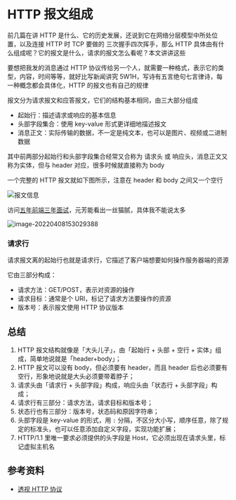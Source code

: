# HTTP 报文组成

前几篇在讲 HTTP 是什么、它的历史发展，还说到它在网络分层模型中所处位置，以及连接 HTTP 时 TCP 要做的 三次握手四次挥手，那么 HTTP 具体由有什么组成呢？它的报文是什么，请求的报文怎么看呢？本文讲讲这些

要想把我发的消息通过 HTTP 协议传给另一个人，就需要一种格式，表示它的类型，内容，时间等等，就好比写新闻讲究 5W1H，写诗有五言绝句七言律诗，每一种概念都会具体化，HTTP 的报文也有自己的规律

报文分为请求报文和应答报文，它们的结构基本相同，由三大部分组成

-   起始行：描述请求或响应的基本信息
-   头部字段集合：使用 key-value 形式更详细地描述报文
-   消息正文：实际传输的数据，不一定是纯文本，也可以是图片、视频或二进制数据

其中前两部分起始行和头部字段集合经常又合称为 请求头 或 响应头，消息正文又称为实体，但与 header 对应，很多时候就直接称为 body

一个完整的 HTTP 报文就如下图所示，注意在 header 和 body 之间又一个空行

![报文信息](https://s2.loli.net/2022/04/08/ystGFaB78dZMDvO.png)

访问[五年前端三年面试](https://fe.azhubaby.com/)，元芳能看出一丝猫腻，具体我不能说太多

![image-20220408153029388](https://s2.loli.net/2022/04/08/FDxrJvqiLB4kAOj.png)

### 请求行

请求报文离的起始行也就是请求行，它描述了客户端想要如何操作服务器端的资源

它由三部分构成：

-   请求方法：GET/POST，表示对资源的操作
-   请求目标：通常是个 URI，标记了请求方法要操作的资源
-   版本号：表示报文使用 HTTP 协议版本

## 总结

1. HTTP 报文结构就像是「大头儿子」，由「起始行 + 头部 + 空行 + 实体」组成，简单地说就是「header+body」；
2. HTTP 报文可以没有 body，但必须要有 header，而且 header 后也必须要有空行，形象地说就是大头必须要带着脖子；
3. 请求头由「请求行 + 头部字段」构成，响应头由「状态行 + 头部字段」构成；
4. 请求行有三部分：请求方法，请求目标和版本号；
5. 状态行也有三部分：版本号，状态码和原因字符串；
6. 头部字段是 key-value 的形式，用 `:` 分隔，不区分大小写，顺序任意，除了规定的标准头，也可以任意添加自定义字段，实现功能扩展；
7. HTTP/1.1 里唯一要求必须提供的头字段是 Host，它必须出现在请求头里，标记虚拟主机名

## 参考资料

-   [透视 HTTP 协议](https://time.geekbang.org/column/intro/100029001)
